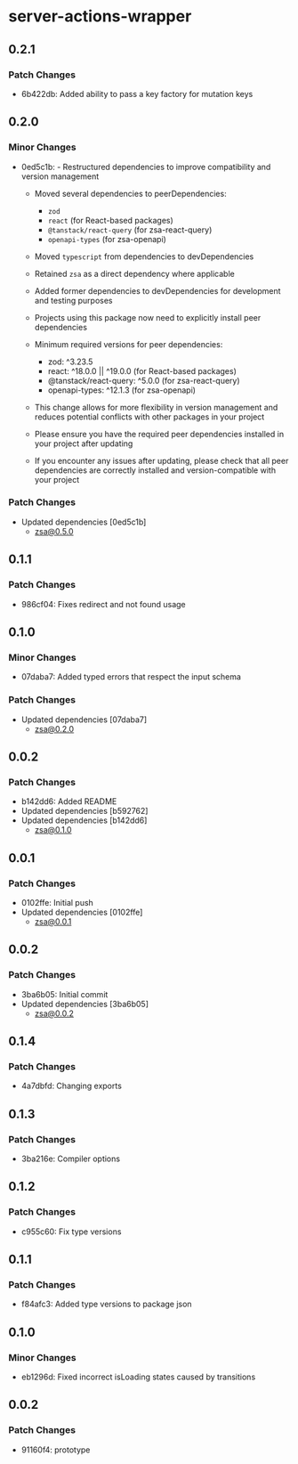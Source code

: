 # server-actions-wrapper

## 0.2.1

### Patch Changes

- 6b422db: Added ability to pass a key factory for mutation keys

## 0.2.0

### Minor Changes

- 0ed5c1b: - Restructured dependencies to improve compatibility and version management

  - Moved several dependencies to peerDependencies:
    - `zod`
    - `react` (for React-based packages)
    - `@tanstack/react-query` (for zsa-react-query)
    - `openapi-types` (for zsa-openapi)
  - Moved `typescript` from dependencies to devDependencies
  - Retained `zsa` as a direct dependency where applicable
  - Added former dependencies to devDependencies for development and testing purposes
  - Projects using this package now need to explicitly install peer dependencies
  - Minimum required versions for peer dependencies:

    - zod: ^3.23.5
    - react: ^18.0.0 || ^19.0.0 (for React-based packages)
    - @tanstack/react-query: ^5.0.0 (for zsa-react-query)
    - openapi-types: ^12.1.3 (for zsa-openapi)

  - This change allows for more flexibility in version management and reduces potential conflicts with other packages in your project
  - Please ensure you have the required peer dependencies installed in your project after updating
  - If you encounter any issues after updating, please check that all peer dependencies are correctly installed and version-compatible with your project

### Patch Changes

- Updated dependencies [0ed5c1b]
  - zsa@0.5.0

## 0.1.1

### Patch Changes

- 986cf04: Fixes redirect and not found usage

## 0.1.0

### Minor Changes

- 07daba7: Added typed errors that respect the input schema

### Patch Changes

- Updated dependencies [07daba7]
  - zsa@0.2.0

## 0.0.2

### Patch Changes

- b142dd6: Added README
- Updated dependencies [b592762]
- Updated dependencies [b142dd6]
  - zsa@0.1.0

## 0.0.1

### Patch Changes

- 0102ffe: Initial push
- Updated dependencies [0102ffe]
  - zsa@0.0.1

## 0.0.2

### Patch Changes

- 3ba6b05: Initial commit
- Updated dependencies [3ba6b05]
  - zsa@0.0.2

## 0.1.4

### Patch Changes

- 4a7dbfd: Changing exports

## 0.1.3

### Patch Changes

- 3ba216e: Compiler options

## 0.1.2

### Patch Changes

- c955c60: Fix type versions

## 0.1.1

### Patch Changes

- f84afc3: Added type versions to package json

## 0.1.0

### Minor Changes

- eb1296d: Fixed incorrect isLoading states caused by transitions

## 0.0.2

### Patch Changes

- 91160f4: prototype
